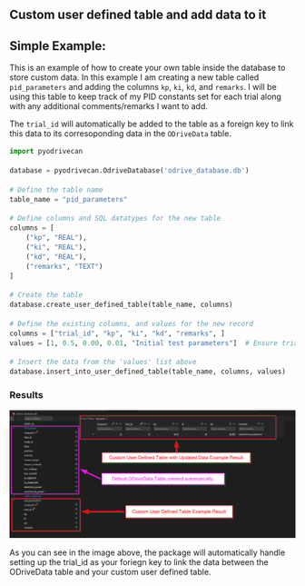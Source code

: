 ## Custom user defined table and add data to it

## Simple Example: 

This is an example of how to create your own table inside the database to store custom data. In this example I am creating a new table called `pid_parameters` and adding the columns `kp`, `ki`, `kd`, and `remarks`. I will be using this table to keep track of my PID constants set for each trial along with any additional comments/remarks I want to add. 

The `trial_id` will automatically be added to the table as a foreign key to link this data to its corresoponding data in the `ODriveData` table. 

```python 
import pyodrivecan

database = pyodrivecan.OdriveDatabase('odrive_database.db')

# Define the table name
table_name = "pid_parameters"

# Define columns and SQL datatypes for the new table
columns = [
    ("kp", "REAL"),
    ("ki", "REAL"),
    ("kd", "REAL"),
    ("remarks", "TEXT")
]

# Create the table
database.create_user_defined_table(table_name, columns)

# Define the existing columns, and values for the new record
columns = ["trial_id", "kp", "ki", "kd", "remarks", ]
values = [1, 0.5, 0.00, 0.01, "Initial test parameters"]  # Ensure trial_id 1 exists in ODriveData

# Insert the data from the 'values' list above
database.insert_into_user_defined_table(table_name, columns, values)
```

### Results

![User Defined Table Example Results](images/01.png)

As you can see in the image above, the package will automatically handle setting up the 
trial_id as your foriegn key to link the data between the ODriveData table and your custom user defined table. 
